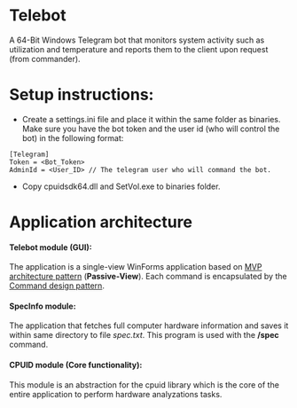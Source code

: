 # Telebot
A 64-Bit Windows Telegram bot that monitors system activity such as utilization and temperature and reports them to the client upon request (from commander).

# Setup instructions:
 - Create a settings.ini file and place it within the same folder as binaries. Make sure you have the bot token and the user id (who will control the bot) in the following format:
 
 ```
[Telegram]
Token = <Bot_Token>
AdminId = <User_ID> // The telegram user who will command the bot.
```

- Copy cpuidsdk64.dll and SetVol.exe to binaries folder.

# Application architecture

#### Telebot module (GUI):
The application is a single-view WinForms application based on [MVP architecture pattern](https://en.wikipedia.org/wiki/Model%E2%80%93view%E2%80%93presenter) (**Passive-View**). Each command is encapsulated by the [Command design pattern](https://en.wikipedia.org/wiki/Command_pattern).

#### SpecInfo module:
The application that fetches full computer hardware information and saves it within same directory to file *spec.txt*. This program is used with the **/spec** command.

#### CPUID module (Core functionality):
This module is an abstraction for the cpuid library which is the core of the entire application to perform hardware analyzations tasks.
